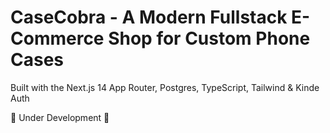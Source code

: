 # CaseCobra - A Modern Fullstack E-Commerce Shop for Custom Phone Cases 

Built with the Next.js 14 App Router, Postgres, TypeScript, Tailwind & Kinde Auth

🚧 Under Development 🚧